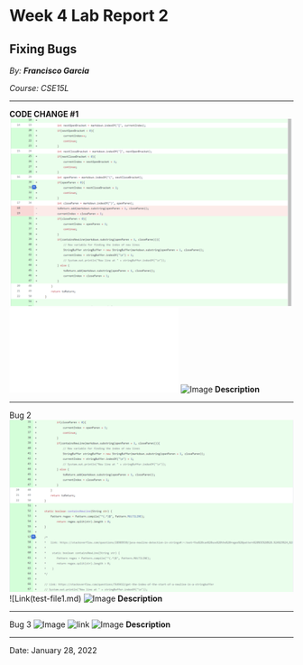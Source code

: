 # Week 4 Lab Report 2

## Fixing Bugs

*By: **Francisco Garcia***

*Course: CSE15L*

---
**CODE CHANGE #1**
![Image](bugfix1.png)
![Link](test-file2.md)
![Image](terminal2.png)
**Description**

---

Bug 2
![Image](bugfix2.png)
![Link(test-file1.md)
![Image]()
**Description**

---

Bug 3
![Image]()
![link]()
![Image]()
**Description**

---

Date: January 28, 2022
